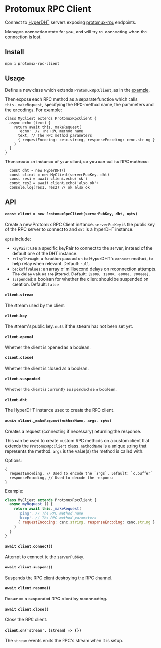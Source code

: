 # Protomux RPC Client

Connect to [HyperDHT](https://github.com/holepunchto/hyperdht) servers exposing [protomux-rpc](https://github.com/holepunchto/protomux-rpc) endpoints.

Manages connection state for you, and will try re-connecting when the connection is lost.

## Install

```
npm i protomux-rpc-client
```

## Usage

Define a new class which extends `ProtomuxRpcClient`, as in the [example](example.js).

Then expose each RPC method as a separate function which calls `this._makeRequest`, specifying the RPC-method name, the parameters and the encodings. For example:

```
class MyClient extends ProtomuxRpcClient {
  async echo (text) {
    return await this._makeRequest(
      'echo', // The RPC method name
      text, // The RPC method parameters
      { requestEncoding: cenc.string, responseEncoding: cenc.string }
    )
  }
}
```

Then create an instance of your client, so you can call its RPC methods:

```
  const dht = new HyperDHT()
  const client = new MyClient(serverPubKey, dht)
  const res1 = await client.echo('ok')
  const res2 = await client.echo('also ok')
  console.log(res1, res2) // ok also ok
```

## API

#### `const client = new ProtomuxRpcClient(serverPubKey, dht, opts)`

Create a new Protomux RPC Client instance. `serverPubKey` is the public key of the RPC server to connect to and `dht` is a hyperDHT instance.

`opts` include:
- `keyPair`: use a specific keyPair to connect to the server, instead of the default one of the DHT instance.
- `relayThrough`: a function passed on to HyperDHT's `connect` method, to help relay when relevant. Default: `null`.
- `backoffValues`: an array of millisecond delays on reconnection attempts. The delay values are jittered. Default: `[5000, 15000, 60000, 300000]`.
- `suspended`: a boolean for whether the client should be suspended on creation. Default: `false`

#### `client.stream`

The stream used by the client.

#### `client.key`

The stream's public key. `null` if the stream has not been set yet.

#### `client.opened`

Whether the client is opened as a boolean.

#### `client.closed`

Whether the client is closed as a boolean.

#### `client.suspended`

Whether the client is currently suspended as a boolean.

#### `client.dht`

The HyperDHT instance used to create the RPC client.

#### `await client._makeRequest(methodName, args, opts)`

Creates a request (connecting if necessary) returning the response.

This can be used to create custom RPC methods on a custom client that extends the `ProtomuxRpcClient` class. `methodName` is a unique string that represents the method. `args` is the value(s) the method is called with.

Options:

```
{
  requestEncoding, // Used to encode the `args`. Default: `c.buffer`
  responseEncoding, // Used to decode the response
}
```

Example:

```js
class MyClient extends ProtomuxRpcClient {
  async myRequest () {
    return await this._makeRequest(
      'ping', // The RPC method name
      'boop', // The RPC method parameters
      { requestEncoding: cenc.string, responseEncoding: cenc.string }
    )
  }
}
```

#### `await client.connect()`

Attempt to connect to the `serverPubKey`.

#### `await client.suspend()`

Suspends the RPC client destroying the RPC channel.

#### `await client.resume()`

Resumes a suspended RPC client by reconnecting.

#### `await client.close()`

Close the RPC client.

#### `client.on('stream', (stream) => {})`

The `stream` events emits the RPC's stream when it is setup.
